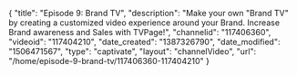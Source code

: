 {
    "title": "Episode 9: Brand TV",
    "description": "Make your own \"Brand TV\" by creating a customized video experience around your Brand. Increase Brand awareness and Sales with TVPage!",
    "channelid": "117406360",
    "videoid": "117404210",
    "date_created": "1387326790",
    "date_modified": "1506471567",
    "type": "captivate",
    "layout": "channelVideo",
    "url": "\/home\/episode-9-brand-tv\/117406360-117404210"
}